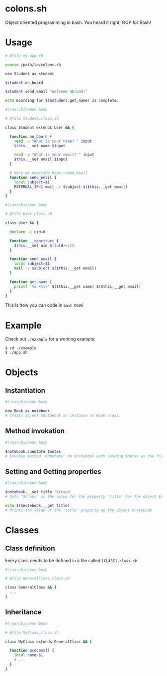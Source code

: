 # colons.sh
Object oriented programming in bash. You heard it right; OOP for Bash!

# Usage
```bash
# @file my-app.sh

source /path/to/colons.sh

new Student as student

$student.on_board

$student.send_email "Welcome abroad!"

echo Boarding for $($student.get_name) is complete.
```

```bash
#!/usr/bin/env bash

# @file Student.class.sh

class Student extends User && {

  function on_board {
    read -p "What is your name? " input
    $this.__set name $input

    read -p "What is your email? " input
    $this.__set email $input
  }

  # Here we override User::send_email
  function send_email {
    local subject=$1
    EXTERNAL_IP=1 mail -s $subject $($this.__get email)
  }
}
```

```bash
#!/usr/bin/env bash

# @file User.class.sh

class User && {

  declare -i uid=0

  function __construct {
    $this.__set uid $((uid+=1))
  }

  function send_email {
    local subject=$1
    mail -s $subject $($this.__get email)
  }

  function get_name {
    printf '%s <%s>' $($this.__get name) $($this.__get email)
  }
}
```

This is how you can code in `bash` now!

# Example
Check out `./example` for a working example:
```
$ cd ./example
$ ./app.sh
```
# Objects
## Instantiation
```bash
#!/usr/bin/env bash

new Book as notebook
# Creats object $notebook an instance of Book class.
```
## Method invokation
```bash
#!/usr/bin/env bash

$notebook.annotate $notes
# Invokes method 'annotate' on $notebook with sending $notes as the first parameter
```
## Setting and Getting properties
```bash
#!/usr/bin/env bash

$notebook.__set title 'Scraps'
# Sets 'Scraps' as the value for the property 'title' for the object $notebook

echo $($notebook.__get title)
# Prints the value of the 'title' property on the object $notebook
```

# Classes
## Class definition
Every class needs to be defined in a file called `[CLASS].class.sh`
```bash
#!/usr/bin/env bash

# @file GeneralClass.class.sh

class GeneralClass && {
  ...
}
```
## Inheritance
```bash
#!/usr/bin/env bash

# @file MyClass.class.sh

class MyClass extends GeneralClass && {

  function process() {
    local name=$1
    # ...
  }
}
```
